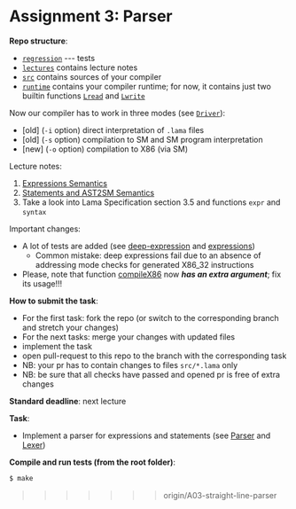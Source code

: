 # Assignment 3: Parser

**Repo structure**:
* [`regression`](regression/) --- tests
* [`lectures`](lectures/) contains lecture notes
* [`src`](src/) contains sources of your compiler
* [`runtime`](runtime/) contains your compiler runtime; for now, it contains just two builtin functions [`Lread`](runtime/runtime.c#L7) and [`Lwrite`](runtime/runtime.c#L3) 

Now our compiler has to work in three modes (see [`Driver`](src/Driver.lama)):
* [old] (`-i` option) direct interpretation of `.lama` files 
* [old] (`-s` option) compilation to SM and SM program interpretation
* [new] (`-o` option) compilation to X86 (via SM)

Lecture notes:
1. [Expressions Semantics](lectures/01.pdf)
2. [Statements and AST2SM Semantics](lectures/02.pdf)
3. Take a look into Lama Specification section 3.5 and functions `expr` and `syntax`

Important changes:
* A lot of tests are added (see [deep-expression](regression/deep-expressions/) and [expressions](regression/expressions/))
    + Common mistake: deep expressions fail due to an absence of addressing mode checks for generated X86_32 instructions
* Please, note that function [compileX86](src/X86.lama#L298) now ***has an extra argument***; fix its usage!!! 

**How to submit the task**:
* For the first task: fork the repo (or switch to the corresponding branch and stretch your changes)
* For the next tasks: merge your changes with updated files
* implement the task
* open pull-request to this repo to the branch with the corresponding task
* NB: your pr has to contain changes to files `src/*.lama` only
* NB: be sure that all checks have passed and opened pr is free of extra changes

**Standard deadline**: next lecture

**Task**:

* Implement a parser for expressions and statements (see [Parser](src/Parser.lama) and [Lexer](src/Lexer.lama))

**Compile and run tests (from the root folder)**:
```bash
$ make
```
>>>>>>> origin/A03-straight-line-parser
